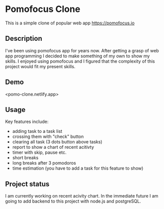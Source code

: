 ﻿
# Pomofocus Clone

This is a simple clone of popular web app https://pomofocus.io 

## Description

I've been using pomofocus app for years now. After getting a grasp of web app programming I decided to make something of my own to show my skills. I enjoyed using pomofocus and I figured that the complexity of this project would fit my present skills.

## Demo

<pomo-clone.netlify.app>

## Usage

Key features include: 
- adding task to a task list
- crossing them with "check" button
- clearing all task (3 dots button above tasks)
- report to show a chart of recent acitivty
- timer with skip, pause etc.
- short breaks
- long breaks after 3 pomodoros 
- time estimation (you have to add a task for this feature to show)


## Project status

I am currently working on recent acivity chart. In the immediate future I am going to add backend to this project with node.js and postgreSQL.
